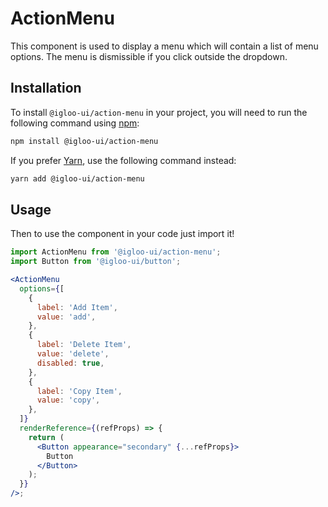 # ActionMenu

This component is used to display a menu which will contain a list of menu options. The menu is dismissible if you click outside the dropdown.

<Example is="custom" />
<ReferenceLinks is="custom" />

## Installation

To install `@igloo-ui/action-menu` in your project, you will need to run the following command using [npm](https://www.npmjs.com/):

```bash
npm install @igloo-ui/action-menu
```

If you prefer [Yarn](https://classic.yarnpkg.com/en/), use the following command instead:

```bash
yarn add @igloo-ui/action-menu
```

## Usage

Then to use the component in your code just import it!

```jsx
import ActionMenu from '@igloo-ui/action-menu';
import Button from '@igloo-ui/button';

<ActionMenu
  options={[
    {
      label: 'Add Item',
      value: 'add',
    },
    {
      label: 'Delete Item',
      value: 'delete',
      disabled: true,
    },
    {
      label: 'Copy Item',
      value: 'copy',
    },
  ]}
  renderReference={(refProps) => {
    return (
      <Button appearance="secondary" {...refProps}>
        Button
      </Button>
    );
  }}
/>;
```
